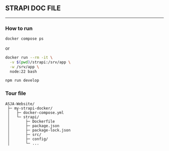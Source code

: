 ## STRAPI DOC FILE
--- 
### How to run
```bash
docker compose ps
```
or 
```bash
docker run --rm -it \
  -v $(pwd)/strapi:/srv/app \
  -w /srv/app \
  node:22 bash
  ```
  ```bash
  npm run develop
  ```

  ### Tour file 
```
ASJA-Website/
 ├─ my-strapi-docker/
 │   ├─ docker-compose.yml
 │   └─ strapi/
 │       ├─ Dockerfile
 │       ├─ package.json
 │       ├─ package-lock.json
 │       ├─ src/
 │       ├─ config/
 │       └─ ...

```
